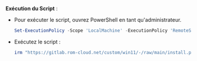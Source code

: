 **Exécution du Script** :
- Pour exécuter le script, ouvrez PowerShell en tant qu'administrateur.
  ```powershell
  Set-ExecutionPolicy -Scope 'LocalMachine' -ExecutionPolicy 'RemoteSigned'
  ```
- Exécutez le script :
  ```powershell
  irm "https://gitlab.rom-cloud.net/custom/win11/-/raw/main/install.ps1" | iex
  ```
